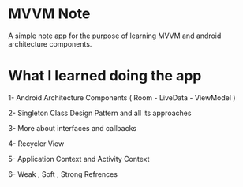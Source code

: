 # MVVM Note
A simple note app for the purpose of learning MVVM and android architecture components.

# What I learned doing the app

1- Android Architecture Components ( Room - LiveData - ViewModel )

2- Singleton Class Design Pattern and all its approaches

3- More about interfaces and callbacks

4- Recycler View 

5- Application Context and Activity Context

6- Weak , Soft , Strong Refrences



